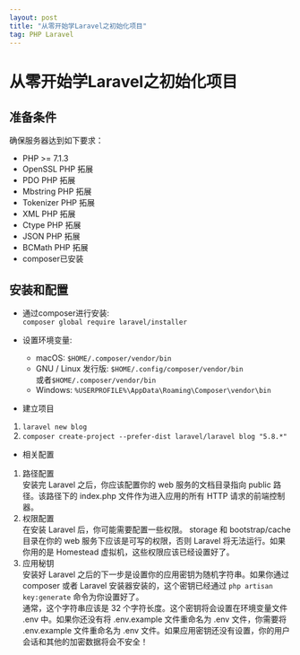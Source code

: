 ```yaml
---
layout: post
title: "从零开始学Laravel之初始化项目"
tag: PHP Laravel
---   
```


# 从零开始学Laravel之初始化项目  

## 准备条件  

确保服务器达到如下要求：    
- PHP >= 7.1.3
- OpenSSL PHP 拓展
- PDO PHP 拓展
- Mbstring PHP 拓展
- Tokenizer PHP 拓展
- XML PHP 拓展
- Ctype PHP 拓展
- JSON PHP 拓展
- BCMath PHP 拓展
- composer已安装

## 安装和配置    

- 通过composer进行安装:     
`composer global require laravel/installer`    

- 设置环境变量:   
    * macOS: `$HOME/.composer/vendor/bin`  
    * GNU / Linux 发行版: `$HOME/.config/composer/vendor/bin`  
    或者`$HOME/.composer/vendor/bin`     
    * Windows: `%USERPROFILE%\AppData\Roaming\Composer\vendor\bin`    


- 建立项目    
1. `laravel new blog`   
2. `composer create-project --prefer-dist laravel/laravel blog "5.8.*"`  

- 相关配置   
1. 路径配置   
安装完 Laravel 之后，你应该配置你的 web 服务的文档目录指向 public 路径。该路径下的 index.php 文件作为进入应用的所有 HTTP 请求的前端控制器。  
2. 权限配置  
在安装 Laravel 后，你可能需要配置一些权限。 storage 和 bootstrap/cache 目录在你的 web 服务下应该是可写的权限，否则 Laravel 将无法运行。如果你用的是 Homestead 虚拟机，这些权限应该已经设置好了。    
3. 应用秘钥  
安装好 Laravel 之后的下一步是设置你的应用密钥为随机字符串。如果你通过 composer 或者 Laravel 安装器安装的，这个密钥已经通过 `php artisan key:generate` 命令为你设置好了。     
通常，这个字符串应该是 32 个字符长度。这个密钥将会设置在环境变量文件 .env 中。如果你还没有将 .env.example 文件重命名为 .env 文件，你需要将 .env.example 文件重命名为 .env 文件。如果应用密钥还没有设置，你的用户会话和其他的加密数据将会不安全！   
 
